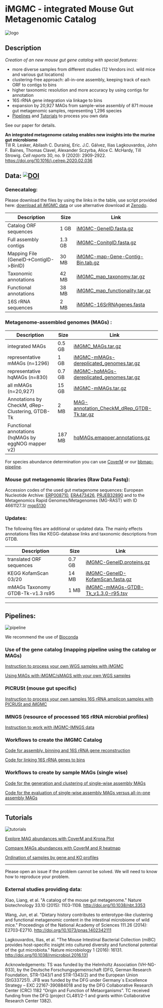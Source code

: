 # iMGMC - integrated Mouse Gut Metagenomic Catalog

![logo](/images/logo.png)

## Description

*Creation of an new mouse gut gene catalog with special features:*
  - more diverse samples from different studies (12 Vendors incl. wild mice and various gut locations)
  - clustering-free approach: all-in-one assembly, keeping track of each ORF to contigs to bins
  - higher taxonomic resolution and more accuracy by using contigs for annotation
  - 16S rRNA gene integration via linkage to bins
  - expansion by 20,927 MAGs from sample-wise assembly of 871 mouse gut metagenomic samples, representing 1,296 species
  - [Pipelines](#Pipelines) and [Tutorials](#Tutorials) to process you own data

See our paper for details.

**An integrated metagenome catalog enables new insights into the murine gut microbiome**  
Till R. Lesker, Abilash C. Durairaj, Eric. J.C. Gálvez, Ilias Lagkouvardos, John F. Baines, Thomas Clavel, Alexander Sczyrba, Alice C. McHardy, Till Strowig. *Cell reports* 30, no. 9 (2020): 2909-2922.
https://doi.org/10.1016/j.celrep.2020.02.036


## Data: [![DOI](https://zenodo.org/badge/DOI/10.5281/zenodo.3631711.svg)](https://doi.org/10.5281/zenodo.3631711)

### Genecatalog:

Please download the files by using the links in the table, use script provided here: [download all iMGMC data](/download.md) or use alternative download at [Zenodo](https://zenodo.org/record/3631711).

| Description | Size | Link |
|--|--|--|
| Catalog ORF sequences | 1 GB | [iMGMC-GeneID.fasta.gz](https://zenodo.org/record/3631711/files/iMGMC-GeneID.fasta.gz) |
| Full assembly contigs | 1.3 GB | [iMGMC-ConitgID.fasta.gz](https://zenodo.org/record/3631711/files/iMGMC-ConigID.fasta.gz) |
| Mapping File (GeneID->ContigID->BinID) | 30 MB | [iMGMC-map-Gene-Contig-Bin.tab.gz](https://zenodo.org/record/3631711/files/iMGMC-map-Gene-Contig-Bin.tab.gz) |
| Taxonomic annotations | 42 MB | [iMGMC_map_taxonomy.tar.gz](https://zenodo.org/record/3631711/files/iMGMC_map_taxonomy.tar.gz) |
| Functional annotations | 38 MB | [iMGMC_map_functionality.tar.gz](https://zenodo.org/record/3631711/files/iMGMC_map_functionality.tar.gz) |
| 16S rRNA sequences | 2 MB | [iMGMC-16SrRNAgenes.fasta](https://zenodo.org/record/3631711/files/iMGMC-16SrRNAgenes.fasta) |

### Metagenome-assembled genomes (MAGs) :

| Description | Size | Link |
|--|--|--|
| integrated MAGs | 0.5 GB | [iMGMC_MAGs.tar.gz](https://zenodo.org/record/3631711/files/iMGMC-MAGs.tar.gz) |
| representative mMAGs (n=1296) | 1 GB | [iMGMC-mMAGs-dereplicated_genomes.tar.gz](https://zenodo.org/record/3631711/files/iMGMC-mMAGs-dereplicated_genomes.tar.gz) | 
| representative hqMAGs (n=830) | 0.7 GB | [iMGMC-hqMAGs-dereplicated_genomes.tar.gz](https://zenodo.org/record/3631711/files/iMGMC-hqMAGs-dereplicated_genomes.tar.gz) | 
| all mMAGs (n=20,927) | 15 GB | [iMGMC-mMAGs.tar.gz](https://zenodo.org/record/3631711/files/iMGMC-mMAGs.tar.gz) | 
| Annotations by CheckM, dRep-Clustering, GTDB-Tk | 2 MB | [MAG-annotation_CheckM_dRep_GTDB-Tk.tar.gz](https://zenodo.org/record/3631711/files/MAG-annotation_CheckM_dRep_GTDB-Tk.tar.gz) |
| Functional annotations (hqMAGs by eggNOG mapper v2) | 187 MB | [hqMAGs.emapper.annotations.gz](https://zenodo.org/record/3631711/files/hqMAGs.emapper.annotations.gz) |

For species abundance determination you can use [CoverM](https://github.com/wwood/CoverM) or our [bbmap-pipeline](/MAG-pipeline.md).

### Mouse gut metagenomic libraries (Raw Data Fastq):

Accession codes of the used gut metagenome sequences:
European Nucleotide Archive: [ERP008710](https://www.ebi.ac.uk/ena/data/view/ERP008710), [ERA473426](https://www.ebi.ac.uk/ena/data/view/ERA473426), [PRJEB32890](https://www.ebi.ac.uk/ena/data/view/PRJEB32890) and to the Metagenomics Rapid Genomes/Metagenomes (MG-RAST) with ID 4661127.3/ [mgp5130](https://www.mg-rast.org/linkin.cgi?project=mgp5130)


### Updates:

The following files are additional or updated data. The mainly effects annotations files like KEGG-database links and taxonomic descriptions from GTDB.

| Description | Size | Link |
|--|--|--|
| translated ORF sequences | 0.7 GB | [iMGMC-GeneID.proteins.gz](https://onedrive.live.com/download?cid=36ADEB4B3D109F6F&resid=36ADEB4B3D109F6F%2160792&authkey=AFrsyTm0zNeULVM) |
| KEGG KofamScan 03/20 | 14 MB | [iMGMC-GeneID-KofamScan.fasta.gz](https://onedrive.live.com/download?cid=36ADEB4B3D109F6F&resid=36ADEB4B3D109F6F%2160791&authkey=AIRrgSqxRSC9rH8) |
| mMAGs Taxonomy GTDB-Tk-v1.3 rs95 | 1 MB | [iMGMC-mMAGs-GTDB-Tk_v1.3.0-r95.tsv](https://onedrive.live.com/download?cid=36ADEB4B3D109F6F&resid=36ADEB4B3D109F6F%2160795&authkey=AN01HTW27uGPCEM) |



___

## Pipelines:

![pipeline](/images/pipeline.png)

We recommend the use of [Bioconda](http://bioconda.github.io/)

### Use of the gene catalog (mapping pipeline using the catalog or MAGs)

[Instruction to process your own WGS samples with iMGMC](/genecatalog-pipeline.md)

[Using MAGs with iMGMC/sMAGS with your own WGS samples ](/MAG-pipeline.md)

### PICRUSt (mouse gut specific)

[Instruction to process your own samples 16S rRNA amplicon samples with PICRUSt and iMGMC](/PICRUSt/README.md)

### IMNGS (resource of processed 16S rRNA microbial profiles)

[Instruction to work with iMGMC-IMNGS data](/IMNGS.md)

### Workflows to create the iMGMC Catalog

[Code for assembly, binning and 16S rRNA gene reconstruction](/creation-cataloge-pipeline.md)

[Code for linking 16S rRNA genes to bins](/linking/README.md)

### Workflows to create by sample MAGs (single wise)

[Code for the generation and clustering of single-wise assembly MAGs](/sMAG-pipeline.md)

[Code for the evaluation of single-wise assembly MAGs versus all-in-one assembly MAGs](/evaluation/README.md)

___

## Tutorials

![tutorials](/images/tutorials.png)

[Explore MAG abundances with CoverM and Krona Plot](/tutorials/map-to-MAGs-Krona-plot.md)

[Compare MAGs abundances with CoverM and R heatmap](/tutorials/map-to-MAGs-HeatmapR.md)

[Ordination of samples by gene and KO profiles](/tutorials/map-to-Catalog-Ordination.md)


___

Please open an issue if the problem cannot be solved. We will need to know how to reproduce your problem.


### External studies providing data:
Xiao, Liang, et al. "A catalog of the mouse gut metagenome." Nature biotechnology 33.10 (2015): 1103-1108. http://doi.org/10.1038/nbt.3353

Wang, Jun, et al. "Dietary history contributes to enterotype-like clustering and functional metagenomic content in the intestinal microbiome of wild mice." Proceedings of the National Academy of Sciences 111.26 (2014): E2703-E2710. http://doi.org/10.1073/pnas.1402342111

Lagkouvardos, Ilias, et al. "The Mouse Intestinal Bacterial Collection (miBC) provides host-specific insight into cultured diversity and functional potential of the gut microbiota." Nature microbiology 1 (2016): 16131. http://doi.org/10.1038/nmicrobiol.2016.131



Acknowledgements:
TS was funded by the Helmholtz Association (VH-NG-933), by the Deutsche Forschungsgemeinschaft (DFG, German Research Foundation, STR-1343/1 and STR-1343/2) and the European Union (StG337251).
JFB was funded by the DFG under Germany`s Excellence Strategy – EXC 22167-390884018 and by the DFG Collaborative Research Center (CRC) 1182 “Origin and Function of Metaorganisms”. 
TC received funding from the DFG (project CL481/2-1 and grants within Collaborative Research Center 1382).

